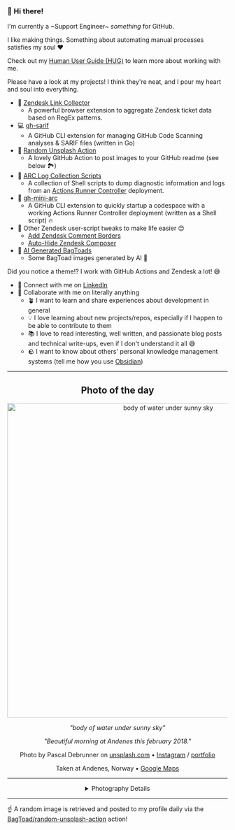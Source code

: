 ### 👋 Hi there!

I'm currently a ~Support Engineer~ _something_ for GitHub.

I like making things. Something about automating manual processes satisfies my soul ❤️

Check out my [Human User Guide (HUG)](https://gist.github.com/BagToad/a28f06f1c46e6e5d419b98921e835f40) to learn more about working with me.

Please have a look at my projects! I think they're neat, and I pour my heart and soul into everything.

- 🔗 [Zendesk Link Collector](https://github.com/BagToad/Zendesk-Link-Collector) 
  - A powerful browser extension to aggregate Zendesk ticket data based on RegEx patterns.
- 💻 [gh-sarif](https://github.com/BagToad/gh-sarif)
  - A GitHub CLI extension for managing GitHub Code Scanning analyses & SARIF files (written in Go)
- 🌊 [Random Unsplash Action](https://github.com/BagToad/random-unsplash-action)
  - A lovely GitHub Action to post images to your GitHub readme (see below 🏞️)
- 🏃 [ARC Log Collection Scripts](https://github.com/BagToad/arc-log-collection-scripts)
  - A collection of Shell scripts to dump diagnostic information and logs from an [Actions Runner Controller](https://github.com/actions/actions-runner-controller) deployment.
- 🏃 [gh-mini-arc](https://github.com/BagToad/gh-mini-arc)
  - A GitHub CLI extension to quickly startup a codespace with a working Actions Runner Controller deployment (written as a Shell script) 🔥
- 🧘 Other Zendesk user-script tweaks to make life easier 😊
  - [Add Zendesk Comment Borders](https://github.com/BagToad/add-zendesk-comment-borders)
  - [Auto-Hide Zendesk Composer](https://github.com/BagToad/Auto-Hide-Zendesk-Composer)
- 🐸 [AI Generated BagToads](https://github.com/BagToad/bagtoads)
  - Some BagToad images generated by AI 🐸

Did you notice a theme!? I work with GitHub Actions and Zendesk a lot! 😅

- 🔗 Connect with me on [LinkedIn](https://www.linkedin.com/in/kynan-ware/)
- 🤝 Collaborate with me on literally anything
  - 🪴 I want to learn and share experiences about development in general
  - 💡 I love learning about new projects/repos, especially if I happen to be able to contribute to them
  - 📚 I love to read interesting, well written, and passionate blog posts and technical write-ups, even if I don't understand it all 😅
  - 🪨 I want to know about others' personal knowledge management systems (tell me how you use [Obsidian](https://obsidian.md/))
 
----
<div align="center">

## Photo of the day
  
  <a href="https://unsplash.com/photos/body-of-water-under-sunny-sky-1WQ5RZuH9xo"><img width="720" src="https://images.unsplash.com/photo-1523978591478-c753949ff840?crop=entropy&cs=tinysrgb&fit=max&fm=jpg&ixid=M3w1NTI0NDl8MHwxfHJhbmRvbXx8fHx8fHx8fDE3NDM4MzI4MjR8&ixlib=rb-4.0.3&q=80&w=1080" alt="body of water under sunny sky"></a>
  
  <em>"body of water under sunny sky"</em>
  
  <em>"Beautiful morning at Andenes this february 2018."</em>

  Photo by Pascal Debrunner on [unsplash.com](https://unsplash.com/) • [Instagram](https://instagram.com/pd_visuals) / [portfolio](https://www.instagram.com/pd_visuals)
  
  Taken at Andenes, Norway • [Google Maps](https://www.google.com/maps/search/?api=1&query=69.3240819636415,16.1154219814453)
  
  ---
  
<details>
<summary>Photography Details</summary>
  
| Parameter     | Value |
| ------------- | ----- |
| Camera Model  | DSC-RX100M3 |
| Exposure Time | 1/160 |
| Aperture      | 5.6 |
| Focal Length  | 8.8 |
| ISO           | 100 |
| Location      | Andenes, Norway (Norway) |
| Coordinates   | Latitude 69.3240819636415, Longitude 16.1154219814453 |

### Map

```geojson
        {
            "type": "FeatureCollection",
            "features": [
                {
                    "type": "Feature",
                    "properties": {},
                    "geometry": {
                        "coordinates": [
                            16.1154219814453,
                            69.3240819636415
                        ],
                        "type": "Point"
                    },
                    "id": 1
                },
                {
                    "type": "Feature",
                    "properties": {},
                    "geometry": {
                        "coordinates": [
                            [
                                16.415421981445302,
                                69.6240819636415
                            ],
                            [
                                16.415421981445302,
                                69.0240819636415
                            ],
                            [
                                15.8154219814453,
                                69.0240819636415
                            ],
                            [
                                15.8154219814453,
                                69.6240819636415
                            ],
                            [
                                16.415421981445302,
                                69.6240819636415
                            ]
                        ],
                        "type": "LineString"
                    }
                }
            ]
        }
```

</details>

</div>

----

☝️ A random image is retrieved and posted to my profile daily via the [BagToad/random-unsplash-action](https://github.com/BagToad/random-unsplash-action) action!
